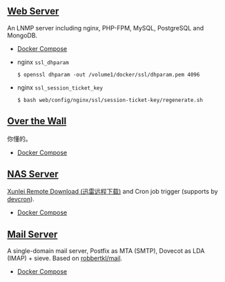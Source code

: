 
## [Web Server](https://github.com/ychongsaytc/docker-images/tree/master/web)

An LNMP server including nginx, PHP-FPM, MySQL, PostgreSQL and MongoDB.

- [Docker Compose](https://github.com/ychongsaytc/docker-images/blob/master/web/docker-compose.yml)

- nginx `ssl_dhparam`

  ```shell
  $ openssl dhparam -out /volume1/docker/ssl/dhparam.pem 4096
  ```

- nginx `ssl_session_ticket_key`

  ```shell
  $ bash web/config/nginx/ssl/session-ticket-key/regenerate.sh
  ```

## [Over the Wall](https://github.com/ychongsaytc/docker-images/tree/master/overthewall)

你懂的。

- [Docker Compose](https://github.com/ychongsaytc/docker-images/blob/master/overthewall/docker-compose.yml)

## [NAS Server](https://github.com/ychongsaytc/docker-images/tree/master/nas)

[Xunlei Remote Download (迅雷远程下载)](http://yuancheng.xunlei.com/) and Cron job trigger (supports by [devcron](https://pypi.python.org/pypi/devcron)).

- [Docker Compose](https://github.com/ychongsaytc/docker-images/blob/master/nas/docker-compose.yml)

## [Mail Server](https://github.com/ychongsaytc/docker-images/tree/master/mail)

A single-domain mail server, Postfix as MTA (SMTP), Dovecot as LDA (IMAP) + sieve. Based on [robbertkl/mail](https://github.com/robbertkl/docker-mail).

- [Docker Compose](https://github.com/ychongsaytc/docker-images/blob/master/mail/docker-compose.yml)


